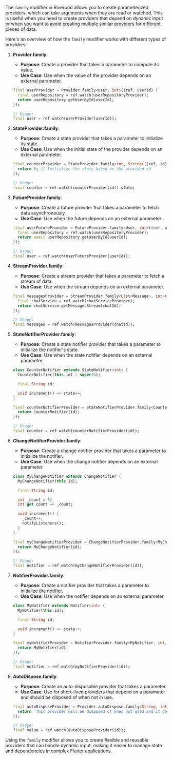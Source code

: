 The `family` modifier in Riverpod allows you to create parameterized providers, which can take arguments when they are read or watched. This is useful when you need to create providers that depend on dynamic input or when you want to avoid creating multiple similar providers for different pieces of data.

Here's an overview of how the `family` modifier works with different types of providers:

1. **Provider.family**:
   - **Purpose**: Create a provider that takes a parameter to compute its value.
   - **Use Case**: Use when the value of the provider depends on an external parameter.

   ```dart
   final userProvider = Provider.family<User, int>((ref, userId) {
     final userRepository = ref.watch(userRepositoryProvider);
     return userRepository.getUserById(userId);
   });

   // Usage:
   final user = ref.watch(userProvider(userId));
   ```

2. **StateProvider.family**:
   - **Purpose**: Create a state provider that takes a parameter to initialize its state.
   - **Use Case**: Use when the initial state of the provider depends on an external parameter.

   ```dart
   final counterProvider = StateProvider.family<int, String>((ref, id) {
     return 0; // Initialize the state based on the provided id
   });

   // Usage:
   final counter = ref.watch(counterProvider(id)).state;
   ```

3. **FutureProvider.family**:
   - **Purpose**: Create a future provider that takes a parameter to fetch data asynchronously.
   - **Use Case**: Use when the future depends on an external parameter.

   ```dart
   final userFutureProvider = FutureProvider.family<User, int>((ref, userId) async {
     final userRepository = ref.watch(userRepositoryProvider);
     return await userRepository.getUserById(userId);
   });

   // Usage:
   final user = ref.watch(userFutureProvider(userId));
   ```

4. **StreamProvider.family**:
   - **Purpose**: Create a stream provider that takes a parameter to fetch a stream of data.
   - **Use Case**: Use when the stream depends on an external parameter.

   ```dart
   final messagesProvider = StreamProvider.family<List<Message>, int>((ref, chatId) {
     final chatService = ref.watch(chatServiceProvider);
     return chatService.getMessagesStream(chatId);
   });

   // Usage:
   final messages = ref.watch(messagesProvider(chatId));
   ```

5. **StateNotifierProvider.family**:
   - **Purpose**: Create a state notifier provider that takes a parameter to initialize the notifier's state.
   - **Use Case**: Use when the state notifier depends on an external parameter.

   ```dart
   class CounterNotifier extends StateNotifier<int> {
     CounterNotifier(this.id) : super(0);

     final String id;

     void increment() => state++;
   }

   final counterNotifierProvider = StateNotifierProvider.family<CounterNotifier, int, String>((ref, id) {
     return CounterNotifier(id);
   });

   // Usage:
   final counter = ref.watch(counterNotifierProvider(id));
   ```

6. **ChangeNotifierProvider.family**:
   - **Purpose**: Create a change notifier provider that takes a parameter to initialize the notifier.
   - **Use Case**: Use when the change notifier depends on an external parameter.

   ```dart
   class MyChangeNotifier extends ChangeNotifier {
     MyChangeNotifier(this.id);

     final String id;

     int _count = 0;
     int get count => _count;

     void increment() {
       _count++;
       notifyListeners();
     }
   }

   final myChangeNotifierProvider = ChangeNotifierProvider.family<MyChangeNotifier, String>((ref, id) {
     return MyChangeNotifier(id);
   });

   // Usage:
   final notifier = ref.watch(myChangeNotifierProvider(id));
   ```

7. **NotifierProvider.family**:
   - **Purpose**: Create a notifier provider that takes a parameter to initialize the notifier.
   - **Use Case**: Use when the notifier depends on an external parameter.

   ```dart
   class MyNotifier extends Notifier<int> {
     MyNotifier(this.id);

     final String id;

     void increment() => state++;
   }

   final myNotifierProvider = NotifierProvider.family<MyNotifier, int, String>((ref, id) {
     return MyNotifier(id);
   });

   // Usage:
   final notifier = ref.watch(myNotifierProvider(id));
   ```

8. **AutoDispose.family**:
   - **Purpose**: Create an auto-disposable provider that takes a parameter.
   - **Use Case**: Use for short-lived providers that depend on a parameter and should be disposed of when not in use.

   ```dart
   final autoDisposeProvider = Provider.autoDispose.family<String, int>((ref, id) {
     return 'This provider will be disposed of when not used and it depends on $id';
   });

   // Usage:
   final value = ref.watch(autoDisposeProvider(id));
   ```

Using the `family` modifier allows you to create flexible and reusable providers that can handle dynamic input, making it easier to manage state and dependencies in complex Flutter applications.